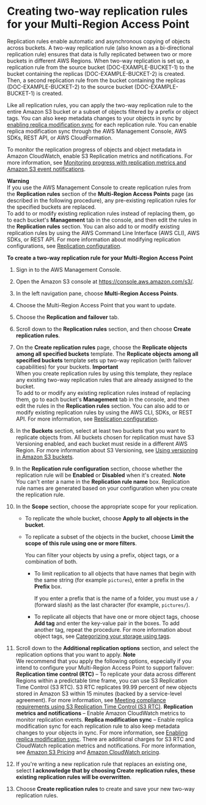# Creating two\-way replication rules for your Multi\-Region Access Point<a name="mrap-create-replication-rules"></a>

Replication rules enable automatic and asynchronous copying of objects across buckets\. A two\-way replication rule \(also known as a bi\-directional replication rule\) ensures that data is fully replicated between two or more buckets in different AWS Regions\. When two\-way replication is set up, a replication rule from the source bucket \(DOC\-EXAMPLE\-BUCKET\-1\) to the bucket containing the replicas \(DOC\-EXAMPLE\-BUCKET\-2\) is created\. Then, a second replication rule from the bucket containing the replicas \(DOC\-EXAMPLE\-BUCKET\-2\) to the source bucket \(DOC\-EXAMPLE\-BUCKET\-1\) is created\.

Like all replication rules, you can apply the two\-way replication rule to the entire Amazon S3 bucket or a subset of objects filtered by a prefix or object tags\. You can also keep metadata changes to your objects in sync by [enabling replica modification sync](https://docs.aws.amazon.com/AmazonS3/latest/userguide/replication-for-metadata-changes.html#enabling-replication-for-metadata-changes) for each replication rule\. You can enable replica modification sync through the AWS Management Console, AWS SDKs, REST API, or AWS CloudFormation\.

To monitor the replication progress of objects and object metadata in Amazon CloudWatch, enable S3 Replication metrics and notifications\. For more information, see [Monitoring progress with replication metrics and Amazon S3 event notifications](https://docs.aws.amazon.com/AmazonS3/latest/userguide/replication-metrics.html)\.

**Warning**  
If you use the AWS Management Console to create replication rules from the **Replication rules** section of the **Multi\-Region Access Points** page \(as described in the following procedure\), any pre\-existing replication rules for the specified buckets are replaced\.   
To add to or modify existing replication rules instead of replacing them, go to each bucket's **Management** tab in the console, and then edit the rules in the **Replication rules** section\. You can also add to or modify existing replication rules by using the AWS Command Line Interface \(AWS CLI\), AWS SDKs, or REST API\. For more information about modifying replication configurations, see [Replication configuration](replication-add-config.md)\.

**To create a two\-way replication rule for your Multi\-Region Access Point**



1. Sign in to the AWS Management Console\.

1. Open the Amazon S3 console at [https://console\.aws\.amazon\.com/s3/](https://console.aws.amazon.com/s3/)\.

1. In the left navigation pane, choose **Multi\-Region Access Points**\.

1. Choose the Multi\-Region Access Point that you want to update\.

1. Choose the **Replication and failover** tab\.

1. Scroll down to the **Replication rules** section, and then choose **Create replication rules**\.

1. On the **Create replication rules** page, choose the **Replicate objects among all specified buckets** template\. The **Replicate objects among all specified buckets** template sets up two\-way replication \(with failover capabilities\) for your buckets\.
**Important**  
When you create replication rules by using this template, they replace any existing two\-way replication rules that are already assigned to the bucket\.   
To add to or modify any existing replication rules instead of replacing them, go to each bucket's **Management** tab in the console, and then edit the rules in the **Replication rules** section\. You can also add to or modify existing replication rules by using the AWS CLI, SDKs, or REST API\. For more information, see [Replication configuration](replication-add-config.md)\.

1. In the **Buckets** section, select at least two buckets that you want to replicate objects from\. All buckets chosen for replication must have S3 Versioning enabled, and each bucket must reside in a different AWS Region\. For more information about S3 Versioning, see [Using versioning in Amazon S3 buckets](https://docs.aws.amazon.com/AmazonS3/latest/userguide/Versioning.html)\.

1. In the **Replication rule configuration** section, choose whether the replication rule will be **Enabled** or **Disabled** when it's created\.
**Note**  
You can't enter a name in the **Replication rule name** box\. Replication rule names are generated based on your configuration when you create the replication rule\.

1. In the **Scope** section, choose the appropriate scope for your replication\.
   + To replicate the whole bucket, choose **Apply to all objects in the bucket**\. 
   + To replicate a subset of the objects in the bucket, choose **Limit the scope of this rule using one or more filters**\. 

     You can filter your objects by using a prefix, object tags, or a combination of both\. 
     + To limit replication to all objects that have names that begin with the same string \(for example `pictures`\), enter a prefix in the **Prefix** box\. 

       If you enter a prefix that is the name of a folder, you must use a `/` \(forward slash\) as the last character \(for example, `pictures/`\)\.
     + To replicate all objects that have one or more object tags, choose **Add tag** and enter the key\-value pair in the boxes\. To add another tag, repeat the procedure\. For more information about object tags, see [Categorizing your storage using tags](object-tagging.md)\.

1. Scroll down to the **Additional replication options** section, and select the replication options that you want to apply\.
**Note**  
We recommend that you apply the following options, especially if you intend to configure your Multi\-Region Access Point to support failover:  
**Replication time control \(RTC\)** – To replicate your data across different Regions within a predictable time frame, you can use S3 Replication Time Control \(S3 RTC\)\. S3 RTC replicates 99\.99 percent of new objects stored in Amazon S3 within 15 minutes \(backed by a service\-level agreement\)\. For more information, see [Meeting compliance requirements using S3 Replication Time Control \(S3 RTC\)](replication-time-control.md)\.
**Replication metrics and notifications** – Enable Amazon CloudWatch metrics to monitor replication events\.
**Replica modification sync** – Enable replica modification sync for each replication rule to also keep metadata changes to your objects in sync\. For more information, see [Enabling replica modification sync](https://docs.aws.amazon.com/AmazonS3/latest/userguide/replication-for-metadata-changes.html#enabling-replication-for-metadata-changes)\.
There are additional charges for S3 RTC and CloudWatch replication metrics and notifications\. For more information, see [Amazon S3 Pricing](https://aws.amazon.com/s3/pricing/) and [Amazon CloudWatch pricing](https://aws.amazon.com/cloudwatch/pricing/)\.

1. If you're writing a new replication rule that replaces an existing one, select **I acknowledge that by choosing Create replication rules, these existing replication rules will be overwritten**\.

1. Choose **Create replication rules** to create and save your new two\-way replication rules\. 